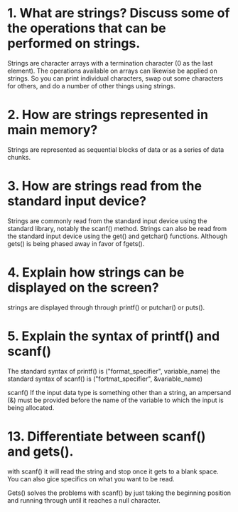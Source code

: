 # 1. What are strings? Discuss some of the operations that can be performed on strings.
Strings are character arrays with a termination character (0 as the last element).
The operations available on arrays can likewise be applied on strings. 
So you can print individual characters, swap out some characters for others, and do a number of other things using strings.



# 2. How are strings represented in main memory?

Strings are represented as sequential blocks of data or as a series of data chunks.

# 3. How are strings read from the standard input device?

Strings are commonly read from the standard input device using the standard library, notably the scanf() method.
Strings can also be read from the standard input device using the get() and getchar() functions. Although gets() is being phased away in favor of fgets(). 


# 4. Explain how strings can be displayed on the screen?

strings are displayed through through printf() or putchar() or puts().

# 5. Explain the syntax of printf() and scanf()

The standard syntax of printf() is ("format_specifier", variable_name)
the standard syntax of scanf() is ("fortmat_specifier", &variable_name)

scanf() If the input data type is something other than a string, an ampersand (&) must be provided before the name of the variable to which the input is being allocated.

# 13. Differentiate between scanf() and gets().
with scanf() it will read the string and stop once it gets to a blank space. You can also gice specifics on what you want to be read.

Gets() solves the problems with scanf() by just taking the beginning position and running through until it reaches a null character.
